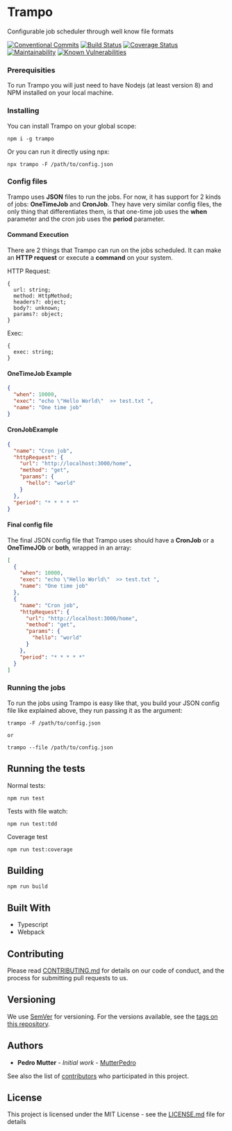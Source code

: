 # Trampo

Configurable job scheduler through well know file formats

[![Conventional Commits](https://img.shields.io/badge/Conventional%20Commits-1.0.0-yellow.svg)](https://conventionalcommits.org)
[![Build Status](https://travis-ci.org/MutterPedro/trampo.svg?branch=master)](https://travis-ci.org/MutterPedro/trampo)
[![Coverage Status](https://coveralls.io/repos/github/MutterPedro/trampo/badge.svg?branch=master)](https://coveralls.io/github/MutterPedro/trampo?branch=master)
[![Maintainability](https://api.codeclimate.com/v1/badges/7e7db5faf7981792b581/maintainability)](https://codeclimate.com/github/MutterPedro/trampo/maintainability)
[![Known Vulnerabilities](https://snyk.io//test/github/MutterPedro/trampo/badge.svg?targetFile=package.json)](https://snyk.io//test/github/MutterPedro/trampo?targetFile=package.json)

### Prerequisities

To run Trampo you will just need to have Nodejs (at least version 8) and NPM installed on your local machine.

### Installing

You can install Trampo on your global scope:

```shell script
npm i -g trampo
```

Or you can run it directly using npx:

```shell script
npx trampo -F /path/to/config.json
```

### Config files

Trampo uses **JSON** files to run the jobs. For now, it has support for 2 kinds of jobs: **OneTimeJob** and **CronJob**.
They have very similar config files, the only thing that differentiates them, is that one-time job uses the **when** parameter
and the cron job uses the **period** parameter.

#### Command Execution

There are 2 things that Trampo can run on the jobs scheduled. It can make an **HTTP request** or execute a **command** on your
system.

HTTP Request:

```
{
  url: string;
  method: HttpMethod;
  headers?: object;
  body?: unknown;
  params?: object;
}
```

Exec:

```
{
  exec: string;
}
```

#### OneTimeJob Example

```json
{
  "when": 10000,
  "exec": "echo \"Hello World\"  >> test.txt ",
  "name": "One time job"
}
```

#### CronJobExample

```json
{
  "name": "Cron job",
  "httpRequest": {
    "url": "http://localhost:3000/home",
    "method": "get",
    "params": {
      "hello": "world"
    }
  },
  "period": "* * * * *"
}
```

#### Final config file

The final JSON config file that Trampo uses should have a **CronJob** or a **OneTimeJOb** or **both**,
wrapped in an array:

```json
[
  {
    "when": 10000,
    "exec": "echo \"Hello World\"  >> test.txt ",
    "name": "One time job"
  },
  {
    "name": "Cron job",
    "httpRequest": {
      "url": "http://localhost:3000/home",
      "method": "get",
      "params": {
        "hello": "world"
      }
    },
    "period": "* * * * *"
  }
]
```

### Running the jobs

To run the jobs using Trampo is easy like that, you build your JSON config file like explained above, they run passing
it as the argument:

```shell script
trampo -F /path/to/config.json

or

trampo --file /path/to/config.json
```

## Running the tests

Normal tests:

```shell script
npm run test
```

Tests with file watch:

```shell script
npm run test:tdd
```

Coverage test

```shell script
npm run test:coverage
```

## Building

```shell script
npm run build
```

## Built With

- Typescript
- Webpack

## Contributing

Please read [CONTRIBUTING.md](https://github.com/MutterPedro/trampo/blob/master/CONTRIBUTING.md) for details on our code of conduct, and the process for submitting pull requests to us.

## Versioning

We use [SemVer](http://semver.org/) for versioning. For the versions available, see the [tags on this repository](https://github.com/your/project/tags).

## Authors

- **Pedro Mutter** - _Initial work_ - [MutterPedro](https://github.com/MutterPedro)

See also the list of [contributors](https://github.com/mutterpedro/trampo/contributors) who participated in this project.

## License

This project is licensed under the MIT License - see the [LICENSE.md](LICENSE.md) file for details

